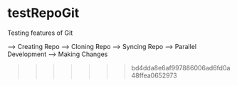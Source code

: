 # testRepoGit
Testing features of Git

--> Creating Repo
--> Cloning Repo
--> Syncing Repo
--> Parallel Development
--> Making Changes
>>>>>>> bd4dda8e6af997886006ad6fd0a48ffea0652973
